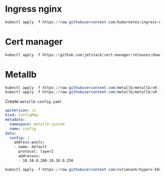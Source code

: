 # Ingress nginx

```powershell
kubectl apply -f https://raw.githubusercontent.com/kubernetes/ingress-nginx/controller-v1.0.0/deploy/static/provider/cloud/deploy.yaml
```

# Cert manager

```powershell
kubectl apply -f https://github.com/jetstack/cert-manager/releases/download/v1.5.3/cert-manager.yaml
```

# Metallb

```powershell
kubectl apply -f https://raw.githubusercontent.com/metallb/metallb/v0.10.2/manifests/namespace.yaml
kubectl apply -f https://raw.githubusercontent.com/metallb/metallb/v0.10.2/manifests/metallb.yaml
```

Create `metallb-config.yaml`

```yaml
apiVersion: v1
kind: ConfigMap
metadata:
  namespace: metallb-system
  name: config
data:
  config: |
    address-pools:
    - name: default
      protocol: layer2
      addresses:
      - 10.10.0.200-10.10.0.250
```

```powershell
kubectl apply -f https://raw.githubusercontent.com/nvtienanh/hyperv-k8s/main/k8s/Ingress-nginx/metallb-config.yaml
```